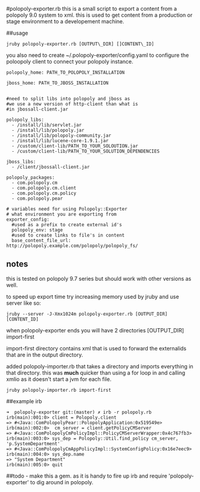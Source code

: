 #polopoly-exporter.rb
this is a small script to export a content from a polopoly 9.0 system to 
xml.  this is used to get content from a production or stage environment
to a developement machine.

##usage

    jruby polopoly-exporter.rb [OUTPUT\_DIR] []CONTENT\_ID]

you also need to create ~/.polopoly-exporter/config.yaml to configure
the poloopoly client to connect your polopoly instance.


    polopoly_home: PATH_TO_POLOPOLY_INSTALLATION
    
    jboss_home: PATH_TO_JBOSS_INSTALLATION
    

    #need to split libs into polopoly and jboss as 
    #we use a new version of http-client than what is 
    #in jbossall-client.jar

    polopoly_libs: 
      - /install/lib/servlet.jar
      - /install/lib/polopoly.jar
      - /install/lib/polopoly-community.jar
      - /install/lib/lucene-core-1.9.1.jar
      - /custom/client-lib/PATH_TO_YOUR_SOLOUTION.jar
      - /custom/client-lib/PATH_TO_YOUR_SOLUTION_DEPENDENCIES
    
    jboss_libs:
      - /client/jbossall-client.jar
    
    polopoly_packages:
      - com.polopoly.cm
      - com.polopoly.cm.client
      - com.polopoly.cm.policy
      - com.polopoly.pear
      
    # variables need for using Polopoly::Exporter
    # what environment you are exporting from 
    exporter_config:  
      #used as a prefix to create external id's
      polopoly_env: stage
      #used to create links to file's in content
      base_content_file_url: http://polopoly.example.com/polopoly/polopoly_fs/

## notes

this is tested on polopoly 9.7 series but should work with other versions as well.

to speed up export time try increasing memory used by jruby and use server like so:

    jruby --server -J-Xmx1024m polopoly-exporter.rb [OUTPUT_DIR] [CONTENT_ID]


when polopoly-exporter ends you will have 2 directories [OUTPUT_DIR] import-first

import-first directory contains xml that is used to forward the externalids that
are in the output directory.

added polopoly-importer.rb that takes a directory and imports everything in that 
directory. this was **much**  quicker than using a for loop in and calling xmlio 
as it doesn't start a jvm for each file.

    jruby polopoly-importer.rb import-first

##example irb

    ➜  polopoly-exporter git:(master) ✗ irb -r polopoly.rb 
    irb(main):001:0> client = Polopoly.client
    => #<Java::ComPolopolyPear::PolopolyApplication:0x519549e>
    irb(main):002:0>  cm_server = client.getPolicyCMServer
    => #<Java::ComPolopolyCmPolicyImpl::PolicyCMServerWrapper:0x4c767fb3>
    irb(main):003:0> sys_dep = Polopoly::Util.find_policy cm_server, 'p.SystemDepartment'
    => #<Java::ComPolopolyCmAppPolicyImpl::SystemConfigPolicy:0x16e7eec9>
    irb(main):004:0> sys_dep.name
    => "System Department"
    irb(main):005:0> quit

##todo
    - make this a gem. as it is handy to fire up irb and require 'polopoly-exporter' to 
            dig around in polopoly.


